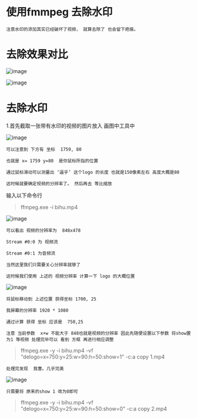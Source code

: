 # 使用fmmpeg 去除水印

	注意水印的添加其实已经破坏了视频， 就算去除了 也会留下疤痕。
	
	
# 去除效果对比 
	
![image](https://github.com/xx13295/wxm/blob/master/images/ffmpeg/%E5%8E%BB%E9%99%A4%E6%B0%B4%E5%8D%B01.png?raw=true)
	
	
![image](https://github.com/xx13295/wxm/blob/master/images/ffmpeg/%E5%8E%BB%E9%99%A4%E6%B0%B4%E5%8D%B02.png?raw=true)
	
	
# 去除水印	
	
1.首先截取一张带有水印的视频的图片放入 画图中工具中

![image](https://github.com/xx13295/wxm/blob/master/images/ffmpeg/%E5%8E%BB%E9%99%A4%E6%B0%B4%E5%8D%B03.png?raw=true)
	
	
	可以注意到 下方有 坐标  1759, 80 
	
	也就是 x= 1759 y=80  是你鼠标所指的位置
	
	通过鼠标滑动可以测量出 ‘逼乎’ 这个logo 的长度 也就是150像素左右 高度大概是80 
	
	这时候就要确定视频的分辨率了。 然后再去 等比缩放 
	
	
输入以下命令行

>ffmpeg.exe -i bihu.mp4 

![image](https://github.com/xx13295/wxm/blob/master/images/ffmpeg/%E5%8E%BB%E9%99%A4%E6%B0%B4%E5%8D%B04.png?raw=true)

	可以看出 视频的分辨率为  848x478
	
	Stream #0:0 为 视频流
	
	Stream #0:1 为音频流
	
	当然这里我们只需要关心分辨率就够了

	这时候我们使用 上述的 视频分辨率 计算一下 logo 的大概位置 

![image](https://github.com/xx13295/wxm/blob/master/images/ffmpeg/%E5%8E%BB%E9%99%A4%E6%B0%B4%E5%8D%B05.png?raw=true)

	将鼠标移动到 上述位置 获得坐标 1700, 25
	
	我屏幕的分辨率 1920 * 1080
	
	通过计算 获得 坐标 应该是  750,25
	
	注意 当前参数  x+w 不能大于 848也就是视频的分辨率 因此先随便设置以下参数 将show置为1 等视频 处理完毕可以 看到 方框 再进行相应调整 

>ffmpeg.exe -y -i bihu.mp4  -vf "delogo=x=750:y=25:w=90:h=50:show=1" -c:a copy 1.mp4
	
	处理完发现  我曹。几乎完美
	
![image](https://github.com/xx13295/wxm/blob/master/images/ffmpeg/%E5%8E%BB%E9%99%A4%E6%B0%B4%E5%8D%B06.png?raw=true)

	只需要将 原来的show 1 改为0即可 
	

>ffmpeg.exe -y -i bihu.mp4  -vf "delogo=x=750:y=25:w=90:h=50:show=0" -c:a copy 2.mp4

